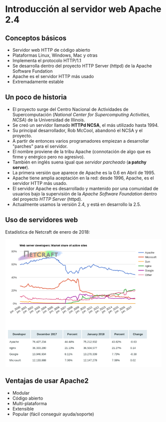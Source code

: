 # Introducción al servidor web Apache 2.4

## Conceptos básicos

* Servidor web HTTP de código abierto
* Plataformas Linux, Windows, Mac y otras
* Implementa el protocolo HTTP/1.1
* Se desarrolla dentro del proyecto HTTP Server (httpd) de la Apache Software Fundation
* Apache es el servidor HTTP más usado
* Extremadamente estable

## Un poco de historia

* El proyecto surge del Centro Nacional de Actividades de Supercomputación (*National Center for Supercomputing Activities, NCSA*) de la Universidad de Illinois.
* Se creó un servidor llamado **HTTPd NCSA**, el más utilizado hasta 1994.
* Su principal desarrollador, Rob McCool, abandonó el NCSA y el proyecto.
* A partir de entonces varios programadores empiezan a desarrollar "parches" para el servidor.
* El nombre proviene de la tribu Apache (connotación de algo que es firme y enérgico pero no agresivo).
* También en inglés suena igual que *servidor parcheado* (**a patchy server**).
* La primera versión que aparece de Apache es la 0.6 en Abril de 1995.
* Apache tiene amplia aceptación en la red: desde 1996, Apache, es el servidor HTTP más usado.
* El servidor Apache es desarrollado y mantenido por una comunidad de usuarios bajo la supervisión de la *Apache Software Foundation* dentro del proyecto *HTTP Server* (httpd).
* Actualmente usamos la versión 2.4, y está en desarrollo la 2.5.

## Uso de servidores web

Estadística de Netcraft de enero de 2018:

![apache](img/uso.png)

## Ventajas de usar Apache2

* Modular
* Código abierto
* Multi-plataforma
* Extensible
* Popular (fácil conseguir ayuda/soporte)
